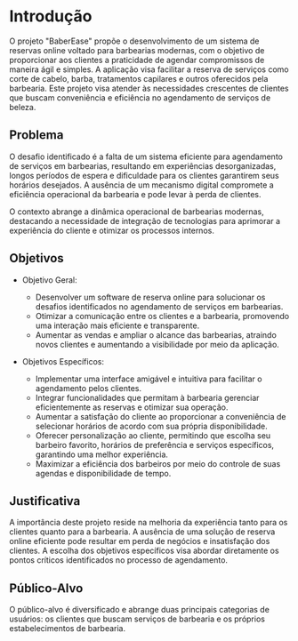 # Introdução

O projeto "BaberEase" propõe o desenvolvimento de um sistema de reservas online voltado para barbearias modernas, com o objetivo de proporcionar aos clientes a praticidade de agendar compromissos de maneira ágil e simples. A aplicação visa facilitar a reserva de serviços como corte de cabelo, barba, tratamentos capilares e outros oferecidos pela barbearia. Este projeto visa atender às necessidades crescentes de clientes que buscam conveniência e eficiência no agendamento de serviços de beleza.

## Problema

O desafio identificado é a falta de um sistema eficiente para agendamento de serviços em barbearias, resultando em experiências desorganizadas, longos períodos de espera e dificuldade para os clientes garantirem seus horários desejados. A ausência de um mecanismo digital compromete a eficiência operacional da barbearia e pode levar à perda de clientes.

O contexto abrange a dinâmica operacional de barbearias modernas, destacando a necessidade de integração de tecnologias para aprimorar a experiência do cliente e otimizar os processos internos.

## Objetivos

- Objetivo Geral:
  - Desenvolver um software de reserva online para solucionar os desafios identificados no agendamento de serviços em barbearias.
  - Otimizar a comunicação entre os clientes e a barbearia, promovendo uma interação mais eficiente e transparente.
  - Aumentar as vendas e ampliar o alcance das barbearias, atraindo novos clientes e aumentando a visibilidade por meio da aplicação.

- Objetivos Específicos:
  - Implementar uma interface amigável e intuitiva para facilitar o agendamento pelos clientes.
  - Integrar funcionalidades que permitam à barbearia gerenciar eficientemente as reservas e otimizar sua operação.
  - Aumentar a satisfação do cliente ao proporcionar a conveniência de selecionar horários de acordo com sua própria disponibilidade.
  - Oferecer personalização ao cliente, permitindo que escolha seu barbeiro favorito, horários de preferência e serviços específicos, garantindo uma melhor experiência.
  - Maximizar a eficiência dos barbeiros por meio do controle de suas agendas e disponibilidade de tempo.

## Justificativa

A importância deste projeto reside na melhoria da experiência tanto para os clientes quanto para a barbearia. A ausência de uma solução de reserva online eficiente pode resultar em perda de negócios e insatisfação dos clientes. A escolha dos objetivos específicos visa abordar diretamente os pontos críticos identificados no processo de agendamento.

## Público-Alvo

O público-alvo é diversificado e abrange duas principais categorias de usuários: os clientes que buscam serviços de barbearia e os próprios estabelecimentos de barbearia.
